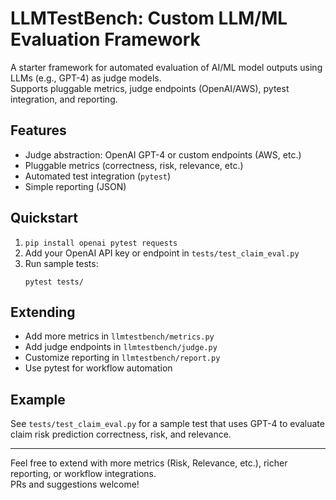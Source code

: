 # LLMTestBench: Custom LLM/ML Evaluation Framework

A starter framework for automated evaluation of AI/ML model outputs using LLMs (e.g., GPT-4) as judge models.  
Supports pluggable metrics, judge endpoints (OpenAI/AWS), pytest integration, and reporting.

## Features

- Judge abstraction: OpenAI GPT-4 or custom endpoints (AWS, etc.)
- Pluggable metrics (correctness, risk, relevance, etc.)
- Automated test integration (`pytest`)
- Simple reporting (JSON)

## Quickstart

1. `pip install openai pytest requests`
2. Add your OpenAI API key or endpoint in `tests/test_claim_eval.py`
3. Run sample tests:
    ```
    pytest tests/
    ```

## Extending

- Add more metrics in `llmtestbench/metrics.py`
- Add judge endpoints in `llmtestbench/judge.py`
- Customize reporting in `llmtestbench/report.py`
- Use pytest for workflow automation

## Example

See `tests/test_claim_eval.py` for a sample test that uses GPT-4 to evaluate claim risk prediction correctness, risk, and relevance.

---

Feel free to extend with more metrics (Risk, Relevance, etc.), richer reporting, or workflow integrations.  
PRs and suggestions welcome!
